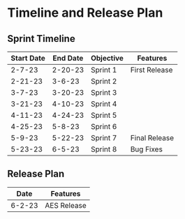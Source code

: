 Timeline and Release Plan
=====================================

## Sprint Timeline

|Start Date      | End Date      | Objective    | Features       |
| -------------- | ------------- | -------------| -------------  |
| 2-7-23         | 2-20-23       | Sprint 1     | First Release  |  
| 2-21-23        | 3-6-23        | Sprint 2     |
| 3-7-23         | 3-20-23       | Sprint 3     |
| 3-21-23        | 4-10-23       | Sprint 4     |
| 4-11-23        | 4-24-23       | Sprint 5     |
| 4-25-23        | 5-8-23        | Sprint 6     |
| 5-9-23         | 5-22-23       | Sprint 7     | Final Release  |
| 5-23-23        | 6-5-23        | Sprint 8     | Bug Fixes      |

## Release Plan

| Date          | Features       |
| ------------- | -------------  |
| 6-2-23        | AES Release    | 